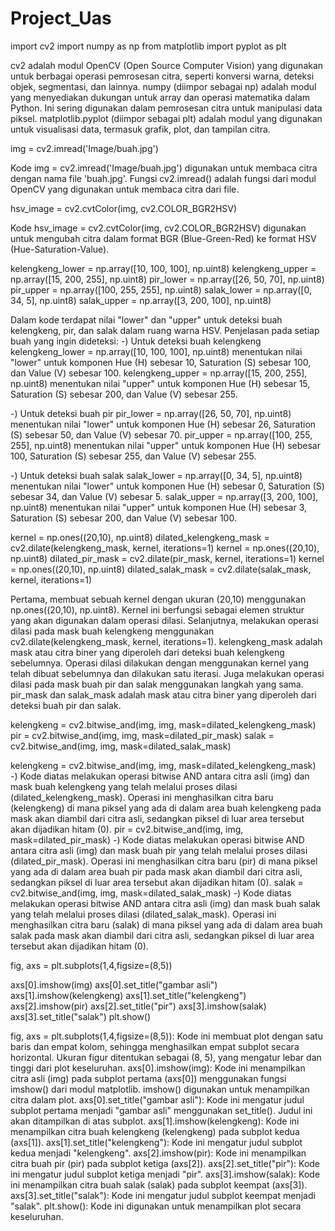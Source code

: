 # Project_Uas
import cv2
import numpy as np
from matplotlib import pyplot as plt

cv2 adalah modul OpenCV (Open Source Computer Vision) yang digunakan untuk berbagai operasi pemrosesan citra, seperti konversi warna, deteksi objek, segmentasi, dan lainnya.
numpy (diimpor sebagai np) adalah modul yang menyediakan dukungan untuk array dan operasi matematika dalam Python. Ini sering digunakan dalam pemrosesan citra untuk manipulasi data piksel.
matplotlib.pyplot (diimpor sebagai plt) adalah modul yang digunakan untuk visualisasi data, termasuk grafik, plot, dan tampilan citra.


img = cv2.imread('Image/buah.jpg')

Kode img = cv2.imread('Image/buah.jpg') digunakan untuk membaca citra dengan nama file 'buah.jpg'. Fungsi cv2.imread() adalah fungsi dari modul OpenCV yang digunakan untuk membaca citra dari file.


hsv_image = cv2.cvtColor(img, cv2.COLOR_BGR2HSV)

Kode hsv_image = cv2.cvtColor(img, cv2.COLOR_BGR2HSV) digunakan untuk mengubah citra dalam format BGR (Blue-Green-Red) ke format HSV (Hue-Saturation-Value).


kelengkeng_lower = np.array([10, 100, 100], np.uint8)
kelengkeng_upper = np.array([15, 200, 255], np.uint8)
pir_lower = np.array([26, 50, 70], np.uint8)
pir_upper = np.array([100, 255, 255], np.uint8)
salak_lower = np.array([0, 34, 5], np.uint8)
salak_upper = np.array([3, 200, 100], np.uint8)

Dalam kode terdapat nilai "lower" dan "upper" untuk deteksi buah kelengkeng, pir, dan salak dalam ruang warna HSV.
Penjelasan pada setiap buah yang ingin dideteksi:
-) Untuk deteksi buah kelengkeng
kelengkeng_lower = np.array([10, 100, 100], np.uint8) menentukan nilai "lower" untuk komponen Hue (H) sebesar 10, Saturation (S) sebesar 100, dan Value (V) sebesar 100.
kelengkeng_upper = np.array([15, 200, 255], np.uint8) menentukan nilai "upper" untuk komponen Hue (H) sebesar 15, Saturation (S) sebesar 200, dan Value (V) sebesar 255.

-) Untuk deteksi buah pir
pir_lower = np.array([26, 50, 70], np.uint8) menentukan nilai "lower" untuk komponen Hue (H) sebesar 26, Saturation (S) sebesar 50, dan Value (V) sebesar 70.
pir_upper = np.array([100, 255, 255], np.uint8) menentukan nilai "upper" untuk komponen Hue (H) sebesar 100, Saturation (S) sebesar 255, dan Value (V) sebesar 255.

-) Untuk deteksi buah salak
salak_lower = np.array([0, 34, 5], np.uint8) menentukan nilai "lower" untuk komponen Hue (H) sebesar 0, Saturation (S) sebesar 34, dan Value (V) sebesar 5.
salak_upper = np.array([3, 200, 100], np.uint8) menentukan nilai "upper" untuk komponen Hue (H) sebesar 3, Saturation (S) sebesar 200, dan Value (V) sebesar 100.


kernel = np.ones((20,10), np.uint8)
dilated_kelengkeng_mask = cv2.dilate(kelengkeng_mask, kernel, iterations=1)
kernel = np.ones((20,10), np.uint8)
dilated_pir_mask = cv2.dilate(pir_mask, kernel, iterations=1)
kernel = np.ones((20,10), np.uint8)
dilated_salak_mask = cv2.dilate(salak_mask, kernel, iterations=1)

Pertama, membuat sebuah kernel dengan ukuran (20,10) menggunakan np.ones((20,10), np.uint8). Kernel ini berfungsi sebagai elemen struktur yang akan digunakan dalam operasi dilasi.
Selanjutnya, melakukan operasi dilasi pada mask buah kelengkeng menggunakan cv2.dilate(kelengkeng_mask, kernel, iterations=1). kelengkeng_mask adalah mask atau citra biner yang diperoleh dari deteksi buah kelengkeng sebelumnya. Operasi dilasi dilakukan dengan menggunakan kernel yang telah dibuat sebelumnya dan dilakukan satu iterasi.
Juga melakukan operasi dilasi pada mask buah pir dan salak menggunakan langkah yang sama. pir_mask dan salak_mask adalah mask atau citra biner yang diperoleh dari deteksi buah pir dan salak.


kelengkeng = cv2.bitwise_and(img, img, mask=dilated_kelengkeng_mask)
pir = cv2.bitwise_and(img, img, mask=dilated_pir_mask)
salak = cv2.bitwise_and(img, img, mask=dilated_salak_mask)

kelengkeng = cv2.bitwise_and(img, img, mask=dilated_kelengkeng_mask)
-) Kode diatas melakukan operasi bitwise AND antara citra asli (img) dan mask buah kelengkeng yang telah melalui proses dilasi (dilated_kelengkeng_mask). Operasi ini menghasilkan citra baru (kelengkeng) di mana piksel yang ada di dalam area buah kelengkeng pada mask akan diambil dari citra asli, sedangkan piksel di luar area tersebut akan dijadikan hitam (0).
pir = cv2.bitwise_and(img, img, mask=dilated_pir_mask)
-) Kode diatas melakukan operasi bitwise AND antara citra asli (img) dan mask buah pir yang telah melalui proses dilasi (dilated_pir_mask). Operasi ini menghasilkan citra baru (pir) di mana piksel yang ada di dalam area buah pir pada mask akan diambil dari citra asli, sedangkan piksel di luar area tersebut akan dijadikan hitam (0).
salak = cv2.bitwise_and(img, img, mask=dilated_salak_mask)
-) Kode diatas melakukan operasi bitwise AND antara citra asli (img) dan mask buah salak yang telah melalui proses dilasi (dilated_salak_mask). Operasi ini menghasilkan citra baru (salak) di mana piksel yang ada di dalam area buah salak pada mask akan diambil dari citra asli, sedangkan piksel di luar area tersebut akan dijadikan hitam (0).


fig, axs = plt.subplots(1,4,figsize=(8,5))

axs[0].imshow(img)
axs[0].set_title("gambar asli")
axs[1].imshow(kelengkeng)
axs[1].set_title("kelengkeng")
axs[2].imshow(pir)
axs[2].set_title("pir")
axs[3].imshow(salak)
axs[3].set_title("salak")
plt.show()

fig, axs = plt.subplots(1,4,figsize=(8,5)): Kode ini membuat plot dengan satu baris dan empat kolom, sehingga menghasilkan empat subplot secara horizontal. Ukuran figur ditentukan sebagai (8, 5), yang mengatur lebar dan tinggi dari plot keseluruhan.
axs[0].imshow(img): Kode ini menampilkan citra asli (img) pada subplot pertama (axs[0]) menggunakan fungsi imshow() dari modul matplotlib. imshow() digunakan untuk menampilkan citra dalam plot.
axs[0].set_title("gambar asli"): Kode ini mengatur judul subplot pertama menjadi "gambar asli" menggunakan set_title(). Judul ini akan ditampilkan di atas subplot.
axs[1].imshow(kelengkeng): Kode ini menampilkan citra buah kelengkeng (kelengkeng) pada subplot kedua (axs[1]).
axs[1].set_title("kelengkeng"): Kode ini mengatur judul subplot kedua menjadi "kelengkeng".
axs[2].imshow(pir): Kode ini menampilkan citra buah pir (pir) pada subplot ketiga (axs[2]).
axs[2].set_title("pir"): Kode ini mengatur judul subplot ketiga menjadi "pir".
axs[3].imshow(salak): Kode ini menampilkan citra buah salak (salak) pada subplot keempat (axs[3]).
axs[3].set_title("salak"): Kode ini mengatur judul subplot keempat menjadi "salak".
plt.show(): Kode ini digunakan untuk menampilkan plot secara keseluruhan.
